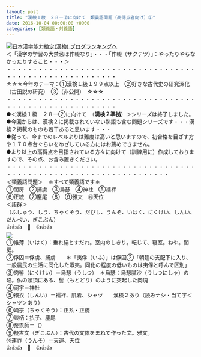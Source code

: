 ```yaml
---
layout: post
title: "漢検１級　２８ー②に向けて　類義語問題（高得点者向け）②"
date: 2016-10-04 00:00:00 +0900
categories: [類義語・対義語]
---
```


[![](/syuusyuu9701/assets/images/漢検１級-２８ー②に向けて-類義語問題（高得点者向け）②-br_c_3028_1.gif)](http://blog.with2.net/link.php?1659096:3028 "日本漢字能力検定(漢検) ブログランキングへ")[日本漢字能力検定(漢検) ブログランキングへ](http://blog.with2.net/link.php?1659096:3028)  
＜「漢字の学習の大禁忌は作輟なり」・・・「作輟（サクテツ）」：やったりやらなかったりすること・・・＞  
・・・・・・・・・・・・・・・・・・・・・・・・・・・・・・・・・・・・・・・・・・・・・・・・・・・・・・・・・  
☆☆☆今年のテーマ：①漢検１級１９９点以上　②好きな古代史の研究深化（古田説の研究）　③（非公開）　☆☆☆　　  
・・・・・・・・・・・・・・・・・・・・・・・・・・・・・・・・・・・・・・・・・・・・・・・・・・・・・・・・・  
●＜漢検１級　２８ー②に向けて　（**漢検２準拠**）＞シリーズは終了しました。  
●今回からは、漢検２に掲載されていない熟語も含む問題シリーズです・・・漢検２掲載のものも若干あると思います・・・  
●従って、今までのレベルよりは難度は高いと思いますので、初合格を目ざす方や１７０点台ぐらいをめざしている方にはお薦めできません。  
●より以上の高得点を目指されている方々に向けて（訓練用に）作成しておりますので、その点、お含み置きください。  
・・・・・・・・・・・・・・・・・・・・・・・・・・・・・・・・・・・・・・・・・・・・・・・・・・・・・・・・・・・・・・・・・・・  
＜類義語問題＞　＊すべて類義語です＊  
①閨房　②捕虜　③烏瑟　④神社　⑤襦袢　  
⑥正統　⑦麈尾　⑧　⑨雅文　⑩天位  
＜語群＞  
（ふしゅう、しう、ちゃくそう、だびし、うんそ、いはく、にくけい、しんい、だんぺい、ぎこぶん）  
👍👍👍　🐒　👍👍👍  
![](/syuusyuu9701/assets/images/漢検１級-２８ー②に向けて-類義語問題（高得点者向け）②-2d433dfa871351592207152edc880dc9.jpg)  
①帷薄（いはく）：垂れ絹とすだれ。室内のしきり。転じて、寝室。ねや。閨房。  
②俘囚＝俘虜、捕虜　　＊「夷俘（いふ）」は俘囚②「朝廷の支配下に入り、一般農民の生活に同化した蝦夷。同化の程度の低いものは夷俘と呼んで区別」  
③肉髻（にくけい）＝烏瑟（うしつ）　＊烏瑟：烏瑟膩沙（うしつにしゃ）の略。仏の頭頂にある、髻（もとどり）のように突起した肉塊  
④祠宇＝神社  
⑤襯衣（しんい）＝襦袢、肌着、シャツ　　漢検２あり（読みナシ・当て字＜シャツ＞あり）  
⑥嫡宗（ちゃくそう）：正系・正統  
⑦談柄：払子、麈尾  
⑧荼毘師＝（）  
⑨擬古文（ぎこぶん）：古代の文体をまねて作った文。雅文。  
⑩運祚（うんそ）＝天運、天位  
👍👍👍　🐒　👍👍👍